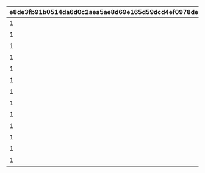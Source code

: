|e8de3fb91b0514da6d0c2aea5ae8d69e165d59dcd4ef0978de0f735039b4a3a5|4ba53d620e7cd10cf0f687fbc6916fec0402ff1c2f35fb3a9f06ca62167d63bb|8dd9508e800dc3bd1c1482b7408f0c82c04ef3d29b6d2ed618f7fb9b9818cf46|27f306d05ae84f0e162f752420a70a506260052c379336659c2e067068f3103e|b7bde490c10ef536a79b306037a1d6a29eb002e4740eb0b22af4ebe0ea50f9bf|47cbf98ce76222cc18525903337b4511eccd525bc549a7c42413f369401719f3|0f12adaaa66abb5157513f5e16e7cd55960c00fc1e415845a0d590311c778624|2a5b0edb9ef7d48639be09e27af505f2411f0a3df5bbabb8e762102b1eadd2fb|cbaf152404ca24f1ef5b5010aaa3232ed895c0572801d6a00217237f18ada626|e13ccb482bb66f2e3febf50be8ee6483615cd5f41832c26b5fb8d5be4f1e4c78|133d0a34c52001416de97d968105cae027049f69f1ba58720b10235f1f7e1d9b|874598926fd60988dec4449ca9f9bb30708f143b04ea4fb7304ea2079fd59a72|
| --- | --- | --- | --- | --- | --- | --- | --- | --- | --- | --- | --- |
|1|80001_1|★3確定 アニメガチャチケット （プリンセスコネクト！Re:Dive 1）|1|0|80001|2|24005|80001_3|80001_2|1|80000|
|1|80002_1|★3確定 アニメガチャチケット （プリンセスコネクト！Re:Dive 2）|1|0|80002|2|24006|80002_3|80002_2|1|80000|
|1|80003_1|★3確定 アニメガチャチケット （プリンセスコネクト！Re:Dive 3）|1|0|80003|2|24007|80003_3|80003_2|1|80000|
|1|80004_1|★3確定 アニメガチャチケット （プリンセスコネクト！Re:Dive 4）|1|0|80004|2|24008|80004_3|80004_2|1|80000|
|1|80005_1|★3確定 プリコネフェス記念ガチャチケット|1|0|80005|2|24009|80005_3|80005_2|1|80000|
|1|80006_1|★3確定 プリコネフェス2022記念ガチャチケット|1|0|80006|2|24010|80006_3|80006_2|1|80000|
|1|80007_1|★3確定アニメガチャチケット プリンセスコネクト！Re:Dive Season2 1|1|0|80007|2|24011|80007_3|80007_2|1|80000|
|1|80008_1|★3確定アニメガチャチケット プリンセスコネクト！Re:Dive Season2 2|1|0|80008|2|24012|80008_3|80008_2|1|80000|
|1|80009_1|★3確定アニメガチャチケット プリンセスコネクト！Re:Dive Season2 3|1|0|80009|2|24013|80009_3|80009_2|1|80000|
|1|80010_1|★3確定 プリコネフェス2023記念ガチャチケット|1|0|80010|2|24014|80010_3|80010_2|1|80000|
|1|80011_1|★3確定 5周年記念ガチャチケット|1|0|80011|2|24015|80011_3|80011_2|1|80000|
|1|80012_1|★3確定 スタートダッシュガチャチケット|1|0|80012|2|24016|80012_3|80012_2|1|80000|
|1|80013_1|★3確定 プリコネフェス2024記念ガチャチケット|1|0|80013|2|24017|80013_3|80013_2|1|80000|